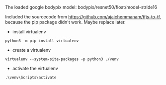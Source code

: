 The loaded google bodypix model: bodypix/resnet50/float/model-stride16 

Included the sourcecode from https://github.com/ajaichemmanam/tfjs-to-tf, because the pip package didn't work.
Maybe replace later.

* install virtualenv
```
python3 -m pip install virtualenv
```
* create a virtualenv
```
virtualenv --system-site-packages -p python3 ./venv
```
* activate the virtualenv
```
.\venv\Scripts\activate

```